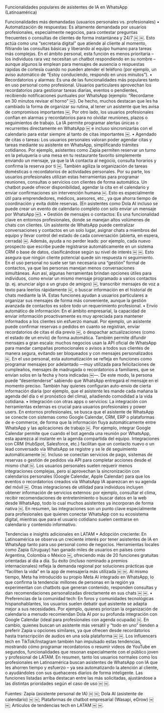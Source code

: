 Funcionalidades populares de asistentes de IA en WhatsApp (Latinoamérica)

Funcionalidades más demandadas (usuarios personales vs. profesionales)
	•	Automatización de respuestas: Es altamente demandada por usuarios profesionales, especialmente negocios, para contestar preguntas frecuentes o consultas de clientes de forma instantánea y 24/7 ￼ ￼. Esto actúa como una “secretaria digital” que atiende al cliente al momento, filtrando las consultas básicas y liberando al equipo humano para tareas más complejas. En el ámbito personal, esta función es menos prioritaria – los individuos rara vez necesitan un chatbot respondiendo en su nombre – aunque algunos la emplean para mensajes de ausencia o respuestas rápidas de cortesía cuando no pueden atender el teléfono (por ejemplo, un aviso automático de “Estoy conduciendo, respondo en unos minutos”).
	•	Recordatorios y alarmas: Es una de las funcionalidades más populares tanto en uso personal como profesional. Usuarios particulares aprovechan los recordatorios para gestionar tareas diarias, eventos o pendientes, recibiendo notificaciones puntuales por WhatsApp (ejemplo: “Recordame en 30 minutos revisar el horno” ￼). De hecho, muchos destacan que les ha cambiado la forma de organizar su rutina, al tener un asistente que les avisa de compromisos importantes ￼. Por otro lado, los usuarios profesionales confían en alarmas y recordatorios para no olvidar reuniones, plazos o seguimientos de trabajo. La IA permite programar alertas únicas o recurrentes directamente en WhatsApp ￼ e incluso sincronizarlas con el calendario para estar siempre al tanto de citas importantes ￼.
	•	Agendado de citas o tareas: Los usuarios personales valoran poder agendar citas y tareas mediante su asistente en WhatsApp, simplificando trámites cotidianos. Por ejemplo, asistentes como Zapia permiten reservar un turno en la peluquería o una mesa en tu restaurante favorito simplemente enviando un mensaje, ya que la IA contacta al negocio, consulta horarios y confirma la reserva por ti ￼. También agiliza la organización de tareas domésticas o recordatorios de actividades personales. Por su parte, los usuarios profesionales utilizan estas herramientas para programar reuniones, consultas o servicios con clientes de forma automática. Un chatbot puede ofrecer disponibilidad, agendar la cita en el calendario y enviar confirmaciones sin intervención humana ￼. Esto es especialmente útil para emprendedores, médicos, asesores, etc., ya que ahorra tiempo de coordinación y evita doble reservas. (En asistentes como Dola AI incluso se puede crear un evento de calendario completo con solo enviar un mensaje por WhatsApp ￼).
	•	Gestión de mensajes o contactos: Es una funcionalidad clave en entornos profesionales, donde se manejan altos volúmenes de chats con clientes. Un asistente de WhatsApp puede centralizar conversaciones y contactos en un solo lugar, asignar chats a miembros del equipo y llevar control del estado de cada conversación (abierta, en espera, cerrada) ￼. Además, ayuda a no perder leads: por ejemplo, cada nuevo prospecto que escribe puede registrarse automáticamente en un sistema CRM o base de datos, clasificándose según su nivel de interés ￼ ￼. Esto asegura que ningún cliente potencial quede sin respuesta ni seguimiento. En el uso personal no suele ser tan necesaria una “gestión” formal de contactos, ya que las personas manejan menos conversaciones simultáneas. Aun así, algunas herramientas brindan opciones útiles para individuos, como enviar un mismo mensaje programado a varios contactos (p. ej. anunciar algo a un grupo de amigos) ￼, transcribir mensajes de voz a texto para leerlos rápidamente ￼, o buscar información en el historial de chats mediante la IA. Estas funciones ayudan a usuarios particulares a organizar sus mensajes de forma más conveniente, aunque la gestión avanzada de contactos es sobre todo un requerimiento profesional.
	•	Envío automático de información: En el ámbito empresarial, la capacidad de enviar información proactivamente es muy apreciada para mantener informados a los clientes sin esfuerzo manual. Por ejemplo, un asistente puede confirmar reservas o pedidos en cuanto se registran, enviar recordatorios de citas el día previo ￼, o despachar actualizaciones (como el estado de un envío) de forma automática. También permite difundir mensajes a gran escala: muchos negocios usan la API oficial de WhatsApp para mandar campañas promocionales o avisos a todos sus clientes de manera segura, evitando ser bloqueados y con mensajes personalizados ￼. En el uso personal, esta automatización se refleja en funciones como programar mensajes por adelantado —muy utilizada para felicitaciones de cumpleaños, mensajes de madrugada o recordatorios a familiares, que se envían solos en la fecha y hora indicadas ￼—. De este modo, la persona puede “desentenderse” sabiendo que WhatsApp entregará el mensaje en el momento preciso. También hay quienes configuran auto-envío de cierta información diaria (por ejemplo, que el asistente les mande cada mañana la agenda del día o el pronóstico del clima), añadiendo comodidad a la vida cotidiana.
	•	Integración con otras apps o servicios: La integración con herramientas externas es crucial para usuarios profesionales y power users. En entornos profesionales, se busca que el asistente de WhatsApp se conecte con sistemas como Google Calendar, CRM, ERP o plataformas de e-commerce, de forma que la información fluya automáticamente entre WhatsApp y las aplicaciones de trabajo ￼. Por ejemplo, integrar Google Calendar permite que cuando el bot agenda una reunión por WhatsApp, esta aparezca al instante en la agenda compartida del equipo. Integraciones con CRM (HubSpot, Salesforce, etc.) facilitan que un contacto nuevo o un lead conversado vía WhatsApp se registre y se le dé seguimiento automáticamente ￼. Incluso se conectan servicios de pago, sistemas de reservas o gestión de pedidos vía API para completar acciones desde el mismo chat ￼. Los usuarios personales suelen requerir menos integraciones complejas, pero sí aprovechan la sincronización con calendarios personales (Google Calendar, Apple Calendar) para que los eventos o recordatorios creados vía WhatsApp IA aparezcan en su agenda del móvil ￼. Otras integraciones de utilidad para individuos incluyen obtener información de servicios externos: por ejemplo, consultar el clima, recibir recomendaciones de entretenimiento o buscar datos en la web desde WhatsApp, todo lo cual muchos asistentes ya incorporan de forma nativa ￼. En resumen, las integraciones son un punto clave especialmente para profesionales que quieren conectar WhatsApp con su ecosistema digital, mientras que para el usuario cotidiano suelen centrarse en calendario y contenido informativo.

Tendencias e insights adicionales en LATAM
	•	Adopción creciente: En Latinoamérica se observa un creciente interés por tener asistentes de IA en WhatsApp tanto para uso personal como de negocios. Herramientas locales como Zapia (Uruguay) han ganado miles de usuarios en países como Argentina, Colombia o México ￼, ofreciendo más de 20 funciones gratuitas orientadas al día a día. Su éxito (incluso nominado a premios internacionales) refleja la demanda regional por soluciones prácticas que “faciliten la vida” en la app de mensajería más utilizada ￼ ￼. Al mismo tiempo, Meta ha introducido su propio Meta AI integrado en WhatsApp, lo que confirma la tendencia: millones de personas en la región ya experimentan con chatbots que generan contenido, responden consultas y dan recomendaciones personalizadas directamente en sus chats ￼ ￼.
	•	Preferencias de la comunidad tech: En foros y comunidades tecnológicas hispanohablantes, los usuarios suelen debatir qué asistente se adapta mejor a sus necesidades. Por ejemplo, quienes priorizan la organización de calendario a menudo recomiendan Dola AI por su profunda integración con Google Calendar (ideal para profesionales con agenda ocupada) ￼. En cambio, quienes buscan un asistente más versátil y “todo en uno” tienden a preferir Zapia u opciones similares, ya que ofrecen desde recordatorios hasta transcripción de audios en una sola plataforma ￼ ￼. Los influencers tech en TikTok/Instagram también han impulsado estas tendencias, mostrando cómo programar recordatorios o resumir videos de YouTube en segundos, funcionalidades que resonan especialmente con el público joven y profesional de LATAM. En resumen, tanto los usuarios normales como los profesionales en Latinoamérica buscan asistentes de WhatsApp con IA que les ahorren tiempo y esfuerzo – ya sea automatizando la atención al cliente, o ayudándoles con sus quehaceres diarios de forma inteligente. Las funciones listadas arriba destacan entre las más solicitadas, ajustándose a las distintas prioridades según el caso de uso ￼ ￼.

Fuentes: Zapia (asistente personal de IA) ￼ ￼; Dola AI (asistente de calendario) ￼ ￼; Plataformas de chatbot empresarial (Wasapi, eGrow) ￼ ￼; Artículos de tendencias tech en LATAM ￼ ￼.